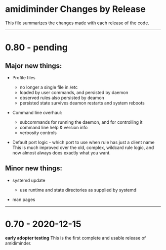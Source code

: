 # amidiminder Changes by Release

This file summarizes the changes made with each release of the code.

-----------

# 0.80 - pending

## Major new things:

* Profile files
  * no longer a single file in /etc
  * loaded by user commands, and persisted by daemon
  * observed rules also persisted by deamon
  * persisted state survives deamon restarts and system reboots

* Command line overhaul:
  * subcommands for running the daemon, and for controlling it
  * command line help & version info
  * verbosity controls

* Default port logic - which port to use when rule has just a client name
  This is much improved over the old, complex, wildcard rule logic, and now
  almost always does exactly what you want.

## Minor new things:

* systemd update
  * use runtime and state directories as supplied by systemd

* man pages

-----------

# 0.70 - 2020-12-15
**early adopter testing**
This is the first complete and usable release of amidiminder.

